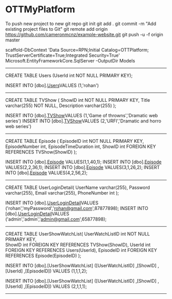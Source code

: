 # OTTMyPlatform
To push new project to new git repo
git init
git add .
git commit -m "Add existing project files to Git"
git remote add origin https://github.com/cameronmcnz/example-website.git
git push -u -f origin master


scaffold-DbContext 'Data Source=RPN;Initial Catalog=OTTPlatform; TrustServerCertificate=True;Integrated Security=True' Microsoft.EntityFrameworkCore.SqlServer -OutputDir Models


****************************************************************************************************************************************************

CREATE TABLE Users (UserId int NOT NULL PRIMARY KEY);

INSERT INTO [dbo].[Users]([UserId],[UserName])VALUES
           (1,'rohan')

**************************************************************************

CREATE TABLE TVShow (
    ShowID int NOT NULL PRIMARY KEY,
    Title varchar(255) NOT NULL,
    Description varchar(255)
);

INSERT INTO [dbo].[TVShow]([ShowID],[Title],[Description])VALUES
           (1,'Game of	throwns','Dramatic web series')
INSERT INTO [dbo].[TVShow]([ShowID],[Title],[Description])VALUES
           (2,'URFI','Dramatic and horro web series')

**************************************************************************

CREATE TABLE Episode (
    EpisodeID int NOT NULL PRIMARY KEY,
	EpisodeNumber int,
	EpisodeTimeDuration int,
    ShowID int FOREIGN KEY REFERENCES TVShow(ShowID)
);

INSERT INTO [dbo].[Episode]([EpisodeID],[EpisodeNumber],[EpisodeTimeDuration],[ShowID])
     VALUES(1,1,40,1);
	 INSERT INTO [dbo].[Episode]([EpisodeID],[EpisodeNumber],[EpisodeTimeDuration],[ShowID])
     VALUES(2,2,36,1);
	  INSERT INTO [dbo].[Episode]([EpisodeID],[EpisodeNumber],[EpisodeTimeDuration],[ShowID])
     VALUES(3,1,26,2);
	  INSERT INTO [dbo].[Episode]([EpisodeID],[EpisodeNumber],[EpisodeTimeDuration],[ShowID])
     VALUES(4,2,56,2);


**************************************************************************

CREATE TABLE UserLoginDetail(
        UserName varchar(255),
        Password varchar(255),
        Email varchar(255),
        PhoneNumber int
);

INSERT INTO [dbo].[UserLoginDetail]([UserName],[Password],[Email],[PhoneNumber])VALUES
           ('rohan','myPassword','rohan@gmail.com',87877898);
INSERT INTO [dbo].[UserLoginDetail]([UserName],[Password],[Email],[PhoneNumber])VALUES
           ('admin','admin','admin@gmail.com',65877898);

**************************************************************************

CREATE TABLE UserShowWatchList(
        UserWatchListID int NOT NULL PRIMARY KEY,        
        ShowID int FOREIGN KEY REFERENCES TVShow(ShowID),
        UserId int FOREIGN KEY REFERENCES Users(UserId),
        EpisodeID int FOREIGN KEY REFERENCES Episode(EpisodeID)
);

INSERT INTO [dbo].[UserShowWatchList]
           ([UserWatchListID]
           ,[ShowID]
           ,[UserId]
           ,[EpisodeID])
     VALUES
           (1,1,1,2);

INSERT INTO [dbo].[UserShowWatchList]
           ([UserWatchListID]
           ,[ShowID]
           ,[UserId]
           ,[EpisodeID])
     VALUES
           (2,1,1,1);
**************************************************************************
